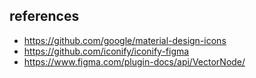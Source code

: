 ## references

- https://github.com/google/material-design-icons
- https://github.com/iconify/iconify-figma
- https://www.figma.com/plugin-docs/api/VectorNode/
